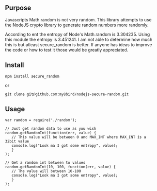 Purpose
-------
Javascripts Math.random is not very random.  This library attempts to use the NodeJS crypto library to generate random numbers more randomly.

According to ent the entropy of Node's Math.random is 3.304235.  Using this module the entropy is 3.451241.  I am not able to determine how much this is but atleast secure_random is better.  If anyone has ideas to improve the code or how to test it those would be greatly appreciated.

Install
-------
    npm install secure_random
or

    git clone git@github.com:my8bird/nodejs-secure-random.git

Usage
-----
    var random = require('./random');

    // Just get random data to use as you wish
    random.getRandomInt(function(err, value) {
       // This value will be between 0 and MAX_INT where MAX_INT is a 32bit value
       console.log("Look ma I got some entropy", value);
       }
    );

    // Get a random int between to values
    random.getRandomInt(10, 100, function(err, value) {
       // The value will between 10-100
       console.log("Look ma I got some entropy", value);
       }
    );

